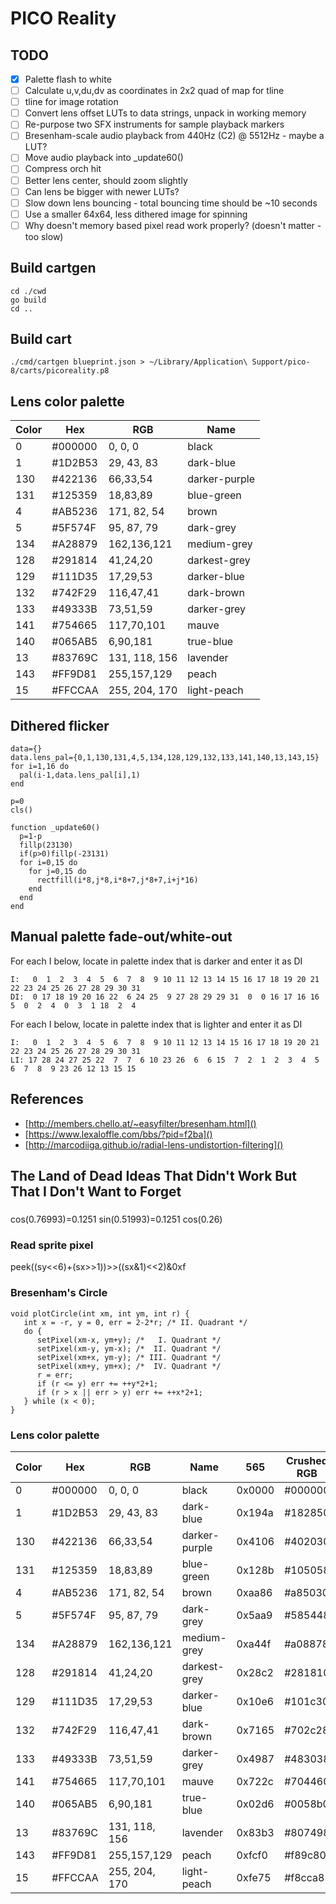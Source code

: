 # PICO Reality

## TODO
* [X] Palette flash to white
* [ ] Calculate u,v,du,dv as coordinates in 2x2 quad of map for tline
* [ ] tline for image rotation
* [ ] Convert lens offset LUTs to data strings, unpack in working memory
* [ ] Re-purpose two SFX instruments for sample playback markers
* [ ] Bresenham-scale audio playback from 440Hz (C2) @ 5512Hz - maybe a LUT?
* [ ] Move audio playback into _update60()
* [ ] Compress orch hit
* [ ] Better lens center, should zoom slightly
* [ ] Can lens be bigger with newer LUTs?
* [ ] Slow down lens bouncing - total bouncing time should be ~10 seconds
* [ ] Use a smaller 64x64, less dithered image for spinning
* [ ] Why doesn't memory based pixel read work properly? (doesn't matter - too slow)

## Build cartgen
    cd ./cwd
    go build
    cd ..

## Build cart
    ./cmd/cartgen blueprint.json > ~/Library/Application\ Support/pico-8/carts/picoreality.p8

## Lens color palette
Color | Hex     | RGB           | Name          
----- | ------- | ------------- | ------------- 
0	  | #000000 | 0, 0, 0	    | black         
1	  | #1D2B53 | 29, 43, 83    | dark-blue     
130	  | #422136 | 66,33,54      | darker-purple 
131	  | #125359 | 18,83,89      | blue-green    
4	  | #AB5236 | 171, 82, 54   | brown         
5	  | #5F574F | 95, 87, 79    | dark-grey     
134	  | #A28879 | 162,136,121   | medium-grey   
128	  | #291814 | 41,24,20      | darkest-grey  
129	  | #111D35 | 17,29,53      | darker-blue   
132	  | #742F29 | 116,47,41     | dark-brown    
133	  | #49333B | 73,51,59      | darker-grey   
141	  | #754665 | 117,70,101    | mauve         
140	  | #065AB5 | 6,90,181      | true-blue     
13	  | #83769C | 131, 118, 156 | lavender      
143	  | #FF9D81 | 255,157,129   | peach         
15	  | #FFCCAA | 255, 204, 170 | light-peach   

## Dithered flicker
    data={}
    data.lens_pal={0,1,130,131,4,5,134,128,129,132,133,141,140,13,143,15}
    for i=1,16 do
      pal(i-1,data.lens_pal[i],1)
    end
	
    p=0
	cls()
  
	function _update60()
	  p=1-p
	  fillp(23130)
	  if(p>0)fillp(-23131)
	  for i=0,15 do
	    for j=0,15 do
	      rectfill(i*8,j*8,i*8+7,j*8+7,i+j*16)
	    end
	  end
	end

## Manual palette fade-out/white-out

For each I below, locate in palette index that is darker and enter it as DI

	I:   0  1  2  3  4  5  6  7  8  9 10 11 12 13 14 15 16 17 18 19 20 21 22 23 24 25 26 27 28 29 30 31
	DI:  0 17 18 19 20 16 22  6 24 25  9 27 28 29 29 31  0  0 16 17 16 16  5  0  2  4  0  3  1 18  2  4

For each I below, locate in palette index that is lighter and enter it as DI

	I:   0  1  2  3  4  5  6  7  8  9 10 11 12 13 14 15 16 17 18 19 20 21 22 23 24 25 26 27 28 29 30 31
	LI: 17 28 24 27 25 22  7  7  6 10 23 26  6  6 15  7  2  1  2  3  4  5  6  7  8  9 23 26 12 13 15 15  

## References
* [http://members.chello.at/~easyfilter/bresenham.html]()
* [https://www.lexaloffle.com/bbs/?pid=f2ba]()
* [http://marcodiiga.github.io/radial-lens-undistortion-filtering]()

## The Land of Dead Ideas That Didn't Work But That I Don't Want to Forget

###
cos(0.76993)=0.1251
sin(0.51993)=0.1251
cos(0.26)
### Read sprite pixel
peek((sy<<6)+(sx>>1))>>((sx&1)<<2)&0xf

### Bresenham's Circle

	void plotCircle(int xm, int ym, int r) {
	   int x = -r, y = 0, err = 2-2*r; /* II. Quadrant */ 
	   do {
	      setPixel(xm-x, ym+y); /*   I. Quadrant */
	      setPixel(xm-y, ym-x); /*  II. Quadrant */
	      setPixel(xm+x, ym-y); /* III. Quadrant */
	      setPixel(xm+y, ym+x); /*  IV. Quadrant */
	      r = err;
	      if (r <= y) err += ++y*2+1;
	      if (r > x || err > y) err += ++x*2+1; 
	   } while (x < 0);
	}

### Lens color palette
Color | Hex     | RGB           | Name          | 565    | Crushed RGB
----- | ------- | ------------- | ------------- | ------ | -----------
0	  | #000000 | 0, 0, 0	    | black         | 0x0000 | #000000
1	  | #1D2B53 | 29, 43, 83    | dark-blue     | 0x194a | #182850
130	  | #422136 | 66,33,54      | darker-purple | 0x4106 | #402030
131	  | #125359 | 18,83,89      | blue-green    | 0x128b | #105058
4	  | #AB5236 | 171, 82, 54   | brown         | 0xaa86 | #a85030
5	  | #5F574F | 95, 87, 79    | dark-grey     | 0x5aa9 | #585448
134	  | #A28879 | 162,136,121   | medium-grey   | 0xa44f | #a08878
128	  | #291814 | 41,24,20      | darkest-grey  | 0x28c2 | #281810
129	  | #111D35 | 17,29,53      | darker-blue   | 0x10e6 | #101c30
132	  | #742F29 | 116,47,41     | dark-brown    | 0x7165 | #702c28
133	  | #49333B | 73,51,59      | darker-grey   | 0x4987 | #483038
141	  | #754665 | 117,70,101    | mauve         | 0x722c | #704460
140	  | #065AB5 | 6,90,181      | true-blue     | 0x02d6 | #0058b0
13	  | #83769C | 131, 118, 156 | lavender      | 0x83b3 | #807498
143	  | #FF9D81 | 255,157,129   | peach         | 0xfcf0 | #f89c80
15	  | #FFCCAA | 255, 204, 170 | light-peach   | 0xfe75 | #f8cca8
